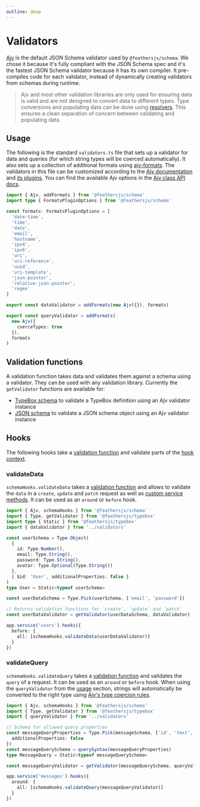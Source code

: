 ```yaml
---
outline: deep
---
```


# Validators

[Ajv](https://ajv.js.org/) is the default JSON Schema validator used by `@feathersjs/schema`. We chose it because it's fully compliant with the JSON Schema spec and it's the fastest JSON Schema validator because it has its own compiler. It pre-compiles code for each validator, instead of dynamically creating validators from schemas during runtime.

<BlockQuote type="warning" label="Important">

Ajv and most other validation libraries are only used for ensuring data is valid and are not designed to convert data to different types. Type conversions and populating data can be done using [resolvers](./resolvers.md). This ensures a clean separation of concern between validating and populating data.

</BlockQuote>

## Usage

The following is the standard `validators.ts` file that sets up a validator for data and queries (for which string types will be coerced automatically). It also sets up a collection of additional formats using [ajv-formats](https://ajv.js.org/packages/ajv-formats.html). The validators in this file can be customized according to the [Ajv documentation](https://ajv.js.org/) and [its plugins](https://ajv.js.org/packages/). You can find the available Ajv options in the [Ajv class API docs](https://ajv.js.org/options.html).

```ts
import { Ajv, addFormats } from '@feathersjs/schema'
import type { FormatsPluginOptions } from '@feathersjs/schema'

const formats: FormatsPluginOptions = [
  'date-time',
  'time',
  'date',
  'email',
  'hostname',
  'ipv4',
  'ipv6',
  'uri',
  'uri-reference',
  'uuid',
  'uri-template',
  'json-pointer',
  'relative-json-pointer',
  'regex'
]

export const dataValidator = addFormats(new Ajv({}), formats)

export const queryValidator = addFormats(
  new Ajv({
    coerceTypes: true
  }),
  formats
)
```

## Validation functions

A validation function takes data and validates them against a schema using a validator. They can be used with any validation library. Currently the `getValidator` functions are available for:

- [TypeBox schema](./typebox.md#validators) to validate a TypeBox definition using an Ajv validator instance
- [JSON schema](./schema.md#validators) to validate a JSON schema object using an Ajv validator instance

## Hooks

The following hooks take a [validation function](#validation-functions) and validate parts of the [hook context](../hooks.md#hook-context).

### validateData

`schemaHooks.validateData` takes a [validation function](#validation-functions) and allows to validate the `data` in a `create`, `update` and `patch` request as well as [custom service methods](../services.md#custom-methods). It can be used as an `around` or `before` hook.

```ts
import { Ajv, schemaHooks } from '@feathersjs/schema'
import { Type, getValidator } from '@feathersjs/typebox'
import type { Static } from '@feathersjs/typebox'
import { dataValidator } from '../validators'

const userSchema = Type.Object(
  {
    id: Type.Number(),
    email: Type.String(),
    password: Type.String(),
    avatar: Type.Optional(Type.String())
  },
  { $id: 'User', additionalProperties: false }
)
type User = Static<typeof userSchema>

const userDataSchema = Type.Pick(userSchema, ['email', 'password'])

// Returns validation functions for `create`, `update` and `patch`
const userDataValidator = getValidator(userDataSchema, dataValidator)

app.service('users').hooks({
  before: {
    all: [schemaHooks.validateData(userDataValidator)]
  }
})
```

### validateQuery

`schemaHooks.validateQuery` takes a [validation function](#validation-functions) and validates the `query` of a request. It can be used as an `around` or `before` hook. When using the `queryValidator` from the [usage](#usage) section, strings will automatically be converted to the right type using [Ajv's type coercion rules](https://ajv.js.org/coercion.html).

```ts
import { Ajv, schemaHooks } from '@feathersjs/schema'
import { Type, getValidator } from '@feathersjs/typebox'
import { queryValidator } from '../validators'

// Schema for allowed query properties
const messageQueryProperties = Type.Pick(messageSchema, ['id', 'text', 'createdAt', 'userId'], {
  additionalProperties: false
})
const messageQuerySchema = querySyntax(messageQueryProperties)
type MessageQuery = Static<typeof messageQuerySchema>

const messageQueryValidator = getValidator(messageQuerySchema, queryValidator)

app.service('messages').hooks({
  around: {
    all: [schemaHooks.validateQuery(messageQueryValidator)]
  }
})
```
